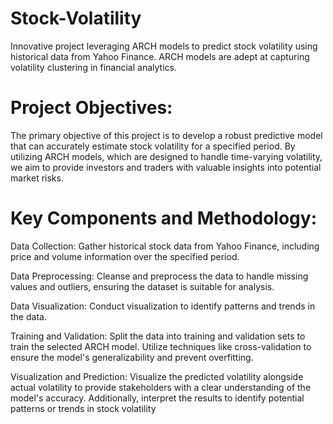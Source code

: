 # Stock-Volatility
Innovative project leveraging ARCH models to predict stock volatility using historical data from Yahoo Finance. ARCH models are adept at capturing volatility clustering in financial analytics.

# Project Objectives:

The primary objective of this project is to develop a robust predictive model that can accurately estimate stock volatility for a specified period. By utilizing ARCH models, which are designed to handle time-varying volatility, we aim to provide investors and traders with valuable insights into potential market risks.

# Key Components and Methodology:

Data Collection: Gather historical stock data from Yahoo Finance, including price and volume information over the specified period.

Data Preprocessing: Cleanse and preprocess the data to handle missing values and outliers, ensuring the dataset is suitable for analysis.

Data Visualization: Conduct visualization to identify patterns and trends in the data.

Training and Validation: Split the data into training and validation sets to train the selected ARCH model. Utilize techniques like cross-validation to ensure the model's generalizability and prevent overfitting.

Visualization and Prediction: Visualize the predicted volatility alongside actual volatility to provide stakeholders with a clear understanding of the model's accuracy. Additionally, interpret the results to identify potential patterns or trends in stock volatility
